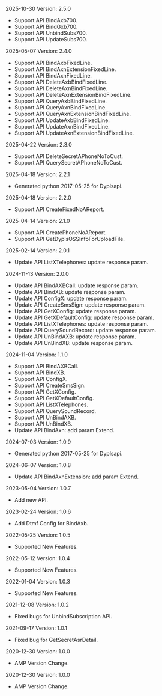 2025-10-30 Version: 2.5.0
- Support API BindAxb700.
- Support API BindGxb700.
- Support API UnbindSubs700.
- Support API UpdateSubs700.


2025-05-07 Version: 2.4.0
- Support API BindAxbFixedLine.
- Support API BindAxnExtensionFixedLine.
- Support API BindAxnFixedLine.
- Support API DeleteAxbBindFixedLine.
- Support API DeleteAxnBindFixedLine.
- Support API DeleteAxnExtensionBindFixedLine.
- Support API QueryAxbBindFixedLine.
- Support API QueryAxnBindFixedLine.
- Support API QueryAxnExtensionBindFixedLine.
- Support API UpdateAxbBindFixedLine.
- Support API UpdateAxnBindFixedLine.
- Support API UpdateAxnExtensionBindFixedLine.


2025-04-22 Version: 2.3.0
- Support API DeleteSecretAPhoneNoToCust.
- Support API QuerySecretAPhoneNoToCust.


2025-04-18 Version: 2.2.1
- Generated python 2017-05-25 for Dyplsapi.

2025-04-18 Version: 2.2.0
- Support API CreateFixedNoAReport.


2025-04-14 Version: 2.1.0
- Support API CreatePhoneNoAReport.
- Support API GetDyplsOSSInfoForUploadFile.


2025-02-14 Version: 2.0.1
- Update API ListXTelephones: update response param.


2024-11-13 Version: 2.0.0
- Update API BindAXBCall: update response param.
- Update API BindXB: update response param.
- Update API ConfigX: update response param.
- Update API CreateSmsSign: update response param.
- Update API GetXConfig: update response param.
- Update API GetXDefaultConfig: update response param.
- Update API ListXTelephones: update response param.
- Update API QuerySoundRecord: update response param.
- Update API UnBindAXB: update response param.
- Update API UnBindXB: update response param.


2024-11-04 Version: 1.1.0
- Support API BindAXBCall.
- Support API BindXB.
- Support API ConfigX.
- Support API CreateSmsSign.
- Support API GetXConfig.
- Support API GetXDefaultConfig.
- Support API ListXTelephones.
- Support API QuerySoundRecord.
- Support API UnBindAXB.
- Support API UnBindXB.
- Update API BindAxn: add param Extend.


2024-07-03 Version: 1.0.9
- Generated python 2017-05-25 for Dyplsapi.

2024-06-07 Version: 1.0.8
- Update API BindAxnExtension: add param Extend.


2023-05-04 Version: 1.0.7
- Add new API.

2023-02-24 Version: 1.0.6
- Add Dtmf Config for BindAxb.

2022-05-25 Version: 1.0.5
- Supported New Features.

2022-05-12 Version: 1.0.4
- Supported New Features.

2022-01-04 Version: 1.0.3
- Supported New Features.

2021-12-08 Version: 1.0.2
- Fixed bugs for UnbindSubscription API.

2021-09-17 Version: 1.0.1
- Fixed bug for GetSecretAsrDetail.

2020-12-30 Version: 1.0.0
- AMP Version Change.

2020-12-30 Version: 1.0.0
- AMP Version Change.

